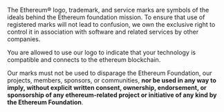 
The Ethereum® logo, trademark, and service marks are symbols of the ideals behind the Ethereum foundation mission. To ensure that use of registered marks will not lead to confusion, we own the exclusive right to control it in association with software and related services by other companies.

You are allowed to use our logo to indicate that your technology is compatible and connects to the ethereum blockchain.

Our marks must not be used to disparage the Ethereum Foundation, our projects, members, sponsors, or communities, **nor be used in any way to imply, without explicit written consent, ownership, endorsement, or sponsorship of any ethereum-related project or initiative of any kind by the Ethereum Foundation**.
        
